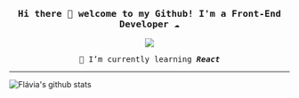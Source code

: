 <div>
  <h3 align="center"><samp> Hi there 👋  welcome to my Github! I'm a Front-End Developer ☁️ </samp></h3>
  
  <p align="center">
    <img src="https://media.giphy.com/media/1d7F9xyq6j7C1ojbC5/giphy.gif">
  </p>

  <p align="center"><samp>🌱 I’m currently learning <i><b>React</b></i></samp></p>
 <hr>
</div>

![Flávia's github stats](https://github-readme-stats.vercel.app/api?username=flaviagfigueiredo&show_icons=true&theme=radical)

<!--
### Hi there 👋
**flaviagfigueiredo/flaviagfigueiredo** is a ✨ _special_ ✨ repository because its `README.md` (this file) appears on your GitHub profile.

Here are some ideas to get you started:

- 🔭 I’m currently working on ...
- 🌱 I’m currently learning ...
- 👯 I’m looking to collaborate on ...
- 🤔 I’m looking for help with ...
- 💬 Ask me about ...
- 📫 How to reach me: ...
- 😄 Pronouns: ...
- ⚡ Fun fact: ...
-->
